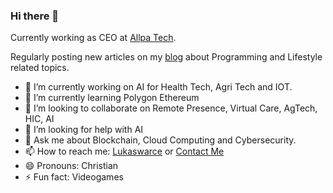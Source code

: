 ### Hi there 👋

Currently working as CEO at [Allpa Tech](https://allpatech.com/).

Regularly posting new articles on my [blog](https://www.lukaswarce.com/category/blog/) about Programming and Lifestyle related topics.

- 🔭 I’m currently working on AI for Health Tech, Agri Tech and IOT.
- 🌱 I’m currently learning Polygon Ethereum
- 👯 I’m looking to collaborate on Remote Presence, Virtual Care, AgTech, HIC, AI
- 🤔 I’m looking for help with AI
- 💬 Ask me about Blockchain, Cloud Computing and Cybersecurity.
- 📫 How to reach me: [Lukaswarce](https://lukaswarce.com/) or  [Contact Me](mailto:me@lukaswarce.com)
- 😄 Pronouns: Christian
- ⚡ Fun fact: Videogames
